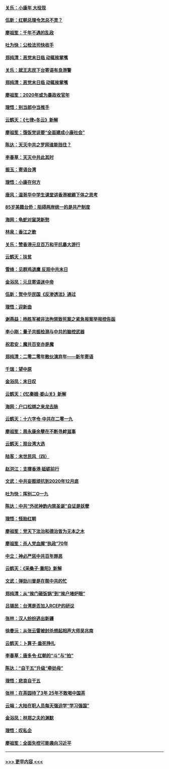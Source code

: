 #### [关乐：小康年 大役现](../pages/nsc993/n11774213.md?t=01081311) 
#### [伍新：红朝总理令怎总不灵？](../pages/nsc993/n11770813.md?t=01081311) 
#### [廖祖笙：千年不遇的乱政](../pages/nsc993/n11770373.md?t=01081311) 
#### [吐为快：公检法司快收手](../pages/nsc993/n11770359.md?t=01081311) 
#### [郑纯清：恶党末日临 动辄挨掌嘴](../pages/nsc993/n11769912.md?t=01081311) 
#### [关乐：就王志民下台寄语有良港警](../pages/nsc993/n11769903.md?t=01081311) 
#### [郑纯清：恶党末日临 动辄挨掌嘴](../pages/nsc993/n11769356.md?t=01081311) 
#### [廖祖笙：2020年或为暴政收官年](../pages/nsc993/n11768216.md?t=01081311) 
#### [理悟：别当郎中当推手](../pages/nsc993/n11768243.md?t=01081311) 
#### [云鹤天：《七律▪冬云》新解](../pages/nsc993/n11768204.md?t=01081311) 
#### [廖祖笙：饿饭党说要“全面建成小康社会”](../pages/nsc993/n11767482.md?t=01081311) 
#### [陈达：天灭中共之罗网谁能挡住？](../pages/nsc993/n11767465.md?t=01081311) 
#### [李春草：天灭中共此其时](../pages/nsc993/n11767452.md?t=01081311) 
#### [振玉：寄语台湾](../pages/nsc993/n11767432.md?t=01081311) 
#### [理悟：小康在何方](../pages/nsc993/n11767394.md?t=01081311) 
#### [唐风：温哥华中学生课堂讲香港被踢下体之思考](../pages/nsc993/n11766848.md?t=01081311) 
#### [85岁美籍台侨：阻碍两岸统一的是共产制度](../pages/nsc993/n11765043.md?t=01081311) 
#### [海网：龟蛇对鼠哭新愁](../pages/nsc993/n11764895.md?t=01081311) 
#### [林泉：香江之歌](../pages/nsc993/n11764415.md?t=01081311) 
#### [关乐：赞香港元旦百万和平抗暴大游行](../pages/nsc993/n11764382.md?t=01081311) 
#### [云鹤天：扶贫](../pages/nsc993/n11764245.md?t=01081311) 
#### [雪绮：见群鸡退鹰  反观中共末日](../pages/nsc993/n11762112.md?t=01081311) 
#### [金浴凤：元旦寄语迷中帝](../pages/nsc993/n11761788.md?t=01081311) 
#### [伍新：贺中华民国《反渗透法》通过](../pages/nsc993/n11761994.md?t=01081311) 
#### [理悟：迎新曲](../pages/nsc993/n11761152.md?t=01081311) 
#### [谢燕益：杨胜军被非法拘禁致死案之紧急报案举报控告函](../pages/nsc993/n11756134.md?t=01081311) 
#### [李小刚：量子共振检测与中共的脑控武器](../pages/nsc993/n11754518.md?t=01081311) 
#### [祝君安：魔共百变亦是魔](../pages/nsc993/n11754469.md?t=01081311) 
#### [郑纯清：二零二零年散伙演弃年——新年寄语](../pages/nsc993/n11754195.md?t=01081311) 
#### [千瑞：望中原](../pages/nsc993/n11754159.md?t=01081311) 
#### [金浴凤：末日叹](../pages/nsc993/n11752359.md?t=01081311) 
#### [云鹤天：《忆秦娥‧娄山关》新解](../pages/nsc993/n11752348.md?t=01081311) 
#### [海网：户口松绑之来龙去脉](../pages/nsc993/n11752328.md?t=01081311) 
#### [云鹤天：十六字令‧中共在二零一九](../pages/nsc993/n11752305.md?t=01081311) 
#### [廖祖笙：周永康余孽在不断寻衅滋事](../pages/nsc993/n11751013.md?t=01081311) 
#### [云鹤天：观台湾大选](../pages/nsc993/n11751007.md?t=01081311) 
#### [陆客：末世民风（四）](../pages/nsc993/n11749203.md?t=01081311) 
#### [赵洪江：支撑香港 砥砺前行](../pages/nsc993/n11748482.md?t=01081311) 
#### [文武：中共妄图顽抗到2020年12月底](../pages/nsc993/n11748446.md?t=01081311) 
#### [吐为快：挥别二O一九](../pages/nsc993/n11748411.md?t=01081311) 
#### [陈达：中共“外扰神韵内禁圣诞”自证是妖孽](../pages/nsc993/n11748226.md?t=01081311) 
#### [理悟：怪胎红朝](../pages/nsc993/n11748206.md?t=01081311) 
#### [廖祖笙：党天下法治和德治皆为无本之木](../pages/nsc993/n11748135.md?t=01081311) 
#### [廖祖笙：杀人党血腥“执政”70年](../pages/nsc993/n11745144.md?t=01081311) 
#### [中立：神必严惩中共百年罪恶](../pages/nsc993/n11744970.md?t=01081311) 
#### [云鹤天：《采桑子‧重阳》新解](../pages/nsc993/n11744948.md?t=01081311) 
#### [文武：弹劾川普是在帮中共的忙](../pages/nsc993/n11744758.md?t=01081311) 
#### [郑纯清：从“挨门砸饭锅”到“挨户堵炉眼”](../pages/nsc993/n11744745.md?t=01081311) 
#### [吕锡民：台湾是否加入RCEP的研议](../pages/nsc993/n11744701.md?t=01081311) 
#### [张林：汉人纷纷逃出新疆](../pages/nsc993/n11743530.md?t=01081311) 
#### [徐曼沅：从张云雷被封杀想起相声大师吴兆南](../pages/nsc993/n11741816.md?t=01081311) 
#### [云鹤天：卜算子‧垂死挣扎](../pages/nsc993/n11739956.md?t=01081311) 
#### [李春草：唐多令‧红朝的“斗”与“拍”](../pages/nsc993/n11739830.md?t=01081311) 
#### [陈达：“自干五”升级“牵妨母”](../pages/nsc993/n11739724.md?t=01081311) 
#### [理悟：悲哀自干五](../pages/nsc993/n11739547.md?t=01081311) 
#### [张林：在茶园待了3年 25年不敢喝中国茶](../pages/nsc993/n11739240.md?t=01081311) 
#### [云端：大陆在职人员每天强迫学“学习强国”](../pages/nsc993/n11738735.md?t=01081311) 
#### [金浴凤：林郑之夫的渊默](../pages/nsc993/n11737735.md?t=01081311) 
#### [理悟：叹私企](../pages/nsc993/n11737715.md?t=01081311) 
#### [廖祖笙：全面失控可能袭向习近平](../pages/nsc993/n11737704.md?t=01081311) 

----
#### [ >>> 更早内容 <<< ](../indexes/nsc993-earlier.md)
